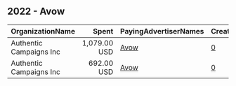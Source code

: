 ## 2022 - Avow 
|OrganizationName|Spent|PayingAdvertiserNames|CreativeUrls|Impressions|Genders|AgeBrackets|CountryCodes|BillingAddresses|CandidateBallotInformation|
|:---|---:|:---|:---|---:|:---|:---|:---|:---|:---|
|Authentic Campaigns Inc|1,079.00 USD|[Avow](2022/Avow.md)|[0](https://www.snap.com/political-ads/asset/78f2d9175f6213e23277df04b8ff7a16bcb65e4a77344fbafdcfa0869d4b9543?mediaType=mp4)|172,445||18-25|united states|"1211 Connecticut Ave,Washington,20036,US"||
|Authentic Campaigns Inc|692.00 USD|[Avow](2022/Avow.md)|[0](https://www.snap.com/political-ads/asset/c247776c3721646d631fb64144fc967e7bd48117decc354dbf0d0692bcf512db?mediaType=mp4)|104,371||18-25|united states|"1211 Connecticut Ave,Washington,20036,US"||
